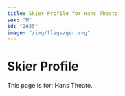 ```yaml
---
title: Skier Profile for Hans Theato
sex: "M"
id: "2655"
image: "/img/flags/ger.svg" 
---
```


# Skier Profile

This page is for: Hans Theato.
    
